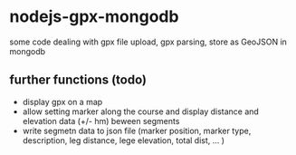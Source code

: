 # nodejs-gpx-mongodb
some code dealing with gpx file upload, gpx parsing,  store as GeoJSON in mongodb

## further functions (todo)
* display gpx on a map
* allow setting marker along the course and display distance and elevation data (+/- hm) beween segments
* write segmetn data to json file (marker position, marker type, description, leg distance, lege elevation, total dist, ... )
